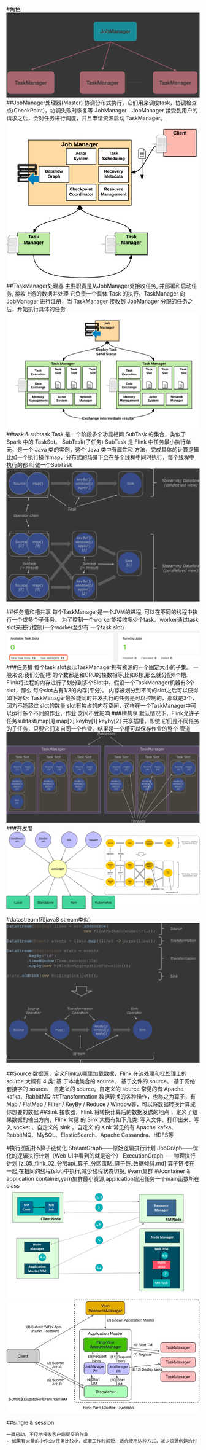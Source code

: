 #角色
![](.z_05_flink_00_拓扑_images/dab6b6f0.png)
##JobManager处理器(Master) 
协调分布式执行，它们用来调度task，协调检查点(CheckPoint)，协调失败时恢复等
JobManager：JobManager 接受到用户的请求之后，会对任务进行调度，并且申请资源启动 TaskManager。
![](.z_05_flink_00_拓扑_jobmanager_task_source_sink_操作器链_images/3c525747.png)
##TaskManager处理器
主要职责是从JobManager处接收任务, 并部署和启动任务, 接收上游的数据并处理
它负责一个具体 Task 的执行。TaskManager 向 JobManager 进行注册，当 TaskManager 接收到 JobManager 分配的任务之后，开始执行具体的任务
![](.z_05_flink_00_拓扑_jobmanager_task_source_sink_操作器链_images/76fdc08a.png)
##task & subtask
Task 是一个阶段多个功能相同 SubTask 的集合，类似于 Spark 中的 TaskSet。 SubTask(子任务)
SubTask 是 Flink 中任务最小执行单元，是一个 Java 类的实例，这个 Java 类中有属性和 方法，完成具体的计算逻辑
比如一个执行操作map，分布式的场景下会在多个线程中同时执行，每个线程中执行的都 叫做一个SubTask
![](.z_05_flink_00_拓扑_jobmanager_task_source_sink_操作器链_images/5d0e39a5.png)

##任务槽和槽共享
每个TaskManager是一个JVM的进程, 可以在不同的线程中执行一个或多个子任务。
为了控制一个worker能接收多少个task。worker通过task slot来进行控制(一个worker至少有 一个task slot)
![](.z_05_flink_00_拓扑_jobmanager_task_source_sink_操作器链_images/283ca6ab.png)
###任务槽
每个task slot表示TaskManager拥有资源的一个固定大小的子集。 一般来说:我们分配槽
的个数都是和CPU的核数相等,比如6核,那么就分配6个槽. Flink将进程的内存进行了划分到多个Slot中。假设一个TaskManager机器有3个slot，那么
每个slot占有1/3的内存(平分)。 内存被划分到不同的slot之后可以获得如下好处:
TaskManager最多能同时并发执行的任务是可以控制的，那就是3个，因为不能超过 slot的数量 slot有独占的内存空间，这样在一个TaskManager中可以运行多个不同的作业，作业 之间不受影响
###槽共享
默认情况下，Flink允许子任务subtast(map[1] map[2] keyby[1] keyby[2] 共享插槽，即使 它们是不同任务的子任务，只要它们来自同一个作业。结果是一个槽可以保存作业的整个 管道
![](.z_05_flink_00_拓扑_jobmanager_task_source_sink_操作器链_images/54155c5a.png)
###并发度
![](.z_05_flink_00_拓扑_jobmanager_task_source_sink_操作器链_images/fff0fa14.png)

#datastream(和java8 stream类似)
![](.z_05_flink_00_拓扑_images/15493d5c.png)

##Source
数据源，定义Flink从哪里加载数据，Flink 在流处理和批处理上的 source 大概有 4 类:
基 于本地集合的 source、
基于文件的 source、
基于网络套接字的 source、
自定义的 source。自定义的 source 常⻅的有 Apache kafka、RabbitMQ
##Transformation
数据转换的各种操作，也称之为算子，有 Map / FlatMap / Filter / KeyBy / Reduce /
Window等，可以将数据转换计算成你想要的数据
##Sink
接收器，Flink 将转换计算后的数据发送的地点 ，定义了结果数据的输出方向，Flink 常⻅ 的 Sink 大概有如下几类:
写入文件、打印出来、写入 socket 、自定义的 sink 。自定义 的 sink 常⻅的有 Apache kafka、RabbitMQ、MySQL、ElasticSearch、Apache Cassandra、HDFS等


#执行图拓扑&算子链优化
StreamGraph——原始逻辑执行计划
JobGraph——优化的逻辑执行计划（Web UI中看到的就是这个）
ExecutionGraph——物理执行计划
[z_05_flink_02_分层api_算子_分区策略_算子链_数据倾斜.md]
算子链接在一起,在相同的线程(slot)中执行,减少线程状态切换,
#yarn集群
##container & application
container,yarn集群最小资源,application应用任务一个main函数所在class
[](https://cloud.tencent.com/developer/news/451821)
![](.z_05_flink_00_拓扑_jobmanager_task_source_sink_操作器链_images/015130de.png)
![](.z_05_flink_00_拓扑_jobmanager_task_source_sink_操作器链_images/c0cbf6cc.png)

##single & session
```asp
一直启动，不停地接收客户端提交的作业
- 如果有大量的小作业/任务比较小，或者工作时间短，适合使用这种方式，减少资源创建的时 间.
```

